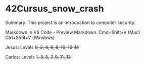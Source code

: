 # 42Cursus_snow_crash
Summary: This project is an introduction to computer security.

Markdown in VS Code - Preview Markdown. Cmd+Shift+V (Mac) Ctrl+Shfit+V (Windows)

Jesus: Levels ~~0, 2, 4, 6, 8, 10, 12 ,14~~

Carlos: Levels ~~1, 3, 5, 7, 9, 11, 13~~
